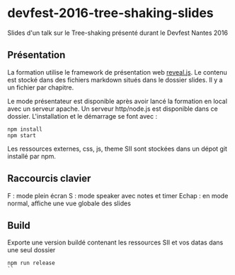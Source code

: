 # devfest-2016-tree-shaking-slides
Slides d'un talk sur le Tree-shaking présenté durant le Devfest Nantes 2016

## Présentation

La formation utilise le framework de présentation web [reveal.js](http://lab.hakim.se/reveal-js/).
Le contenu est stocké dans des fichiers markdown situés dans le dossier slides. Il y a un fichier par chapitre.

Le mode présentateur est disponible après avoir lancé la formation en local avec un serveur apache. Un serveur http/node.js est disponible dans ce dossier.
L'installation et le démarrage se font avec :

```shell
npm install
npm start
```

Les ressources externes, css, js, theme SII sont stockées dans un dépot git installé par npm.

## Raccourcis clavier

F : mode plein écran
S : mode speaker avec notes et timer
Echap : en mode normal, affiche une vue globale des slides

## Build

Exporte une version buildé contenant les ressources SII et vos datas dans une seul dossier

```shell
npm run release
``
